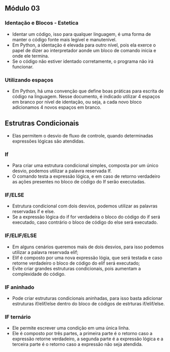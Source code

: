 ## Módulo 03
### Identação e Blocos - Estetica
- Identar um código, isso para qualquer linguagem, é uma forma de manter o código fonte mais legível e manutenível.
- Em Python, a identação é elevada para outro nível, pois ela exerce o papel de dizer ao interpretador aonde um bloco de comando inicia e onde ele termina.
- Se o código não estiver identado corretamente, o programa não irá funcionar.

### Utilizando espaços
- Em Python, há uma convenção que define boas práticas para escrita de código na linguagem. Nesse documento, é indicado utilizar 4 espaços em branco por nível de identação, ou seja, a cada novo bloco adicionamos 4 novos espaços em branco.

## Estrutras Condicionais
- Elas permitem o desvio de fluxo de controle, quando determinadas expressões lógicas são atendidas.

### If
- Para criar uma estrutura condicional simples, composta por um único desvio, podemos utilizar a palavra reservada If. 
- O comando testa a expressão lógica, e em caso de retorno verdadeiro as ações presentes no bloco de código do If serão executadas.

### IF/ELSE
- Estrutura condicional com dois desvios, podemos utilizar as palavras reservadas if e else. 
- Se a expressão lógica do if for verdadeira o bloco do código do if será executado, caso contrário o bloco de código do else será executado.

### IF/ELIF/ELSE
- Em alguns cenários queremos mais de dois desvios, para isso podemos utilizar a palavra reservada elif;
- Elif é composto por uma nova expressão lógia, que será testada e caso retorne verdadeiro o bloco de código do elif será executado;
- Evite criar grandes estruturas condicionais, pois aumentam a complexidade do código.

### IF aninhado
- Pode criar estruturas condicionais aninhadas, para isso basta adicionar estruturas if/elif/else dentro do bloco de códigos de estrturas if/elif/else.

### IF ternário
- Ele permite escrever uma condição em uma única linha.
- Ele é composto por três partes, a primeira parte é o retorno caso a expressão retorne verdadeiro, a segunda parte é a expressão lógica e a terceira parte é o retorno caso a expressão não seja atendida.
